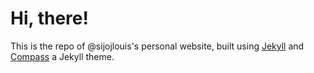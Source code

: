 
# Hi, there!

This is the repo of @sijojlouis's personal website, built using [Jekyll](http://jekyllrb.com) and [Compass](https://github.com/excentris/compass) a Jekyll theme.


